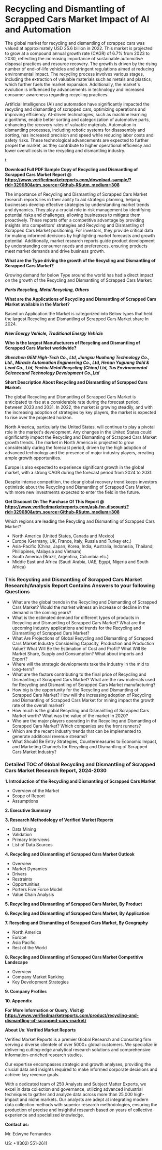 <meta name="title" content="Global Recycling and Dismantling of Scrapped Cars Market Impact of AI and Automation"><meta name="description" content="The global market for recycling and dismantling of scrapped cars was valued at approximately USD 25.6 billion in 2022. This market is projected to grow at a compound a"><meta name="title" content="Recycling and Dismantling of Scrapped Cars Market Size, Share, Scope, Trends, Growth, Opportunities, Analysis, Forecast"><h1>Recycling and Dismantling of Scrapped Cars Market Impact of AI and Automation</h1><p>The global market for recycling and dismantling of scrapped cars was valued at approximately USD 25.6 billion in 2022. This market is projected to grow at a compound annual growth rate (CAGR) of 6.7% from 2023 to 2030, reflecting the increasing importance of sustainable automotive disposal practices and resource recovery. The growth is driven by the rising number of end-of-life vehicles and stringent regulations aimed at reducing environmental impact. The recycling process involves various stages, including the extraction of valuable materials such as metals and plastics, which further fuels the market expansion. Additionally, the market's evolution is influenced by advancements in technology and increased consumer awareness regarding recycling practices.</p><p>Artificial Intelligence (AI) and automation have significantly impacted the recycling and dismantling of scrapped cars, optimizing operations and improving efficiency. AI-driven technologies, such as machine learning algorithms, enable better sorting and categorization of automotive parts, enhancing the recovery rates of valuable materials. Automation in dismantling processes, including robotic systems for disassembly and sorting, has increased precision and speed while reducing labor costs and safety risks. These technological advancements are expected to further propel the market, as they contribute to higher operational efficiency and lower overall costs in the recycling and dismantling industry.</p>t</p><p id="" class=""><strong>Download Full PDF Sample Copy of Recycling and Dismantling of Scrapped Cars Market Report @ <a href="https://www.verifiedmarketreports.com/download-sample/?rid=329680&utm_source=Github-R&utm_medium=308" target="_blank">https://www.verifiedmarketreports.com/download-sample/?rid=329680&utm_source=Github-R&utm_medium=308</a></strong></p><p>The importance of&nbsp;Recycling and Dismantling of Scrapped Cars Market research reports lies in their ability to aid strategic planning, helping businesses develop effective strategies by understanding market trends and dynamics. They play a crucial role in risk management by identifying potential risks and challenges, allowing businesses to mitigate them proactively. These reports offer a competitive advantage by providing insights into competitors' strategies and Recycling and Dismantling of Scrapped Cars Market positioning. For investors, they provide critical data for making informed decisions by highlighting market forecasts and growth potential. Additionally, market research reports guide product development by understanding consumer needs and preferences, ensuring products meet market demands and drive business growth.</p><p><strong>What are the&nbsp;Type driving the growth of the Recycling and Dismantling of Scrapped Cars Market?</strong></p><p id="" class="">Growing demand for below Type around the world has had a direct impact on the growth of the Recycling and Dismantling of Scrapped Cars Market:</p><em><strong>Parts Recycling, Metal Recycling, Others</strong></em></p><strong>What are the&nbsp;Applications&nbsp;of Recycling and Dismantling of Scrapped Cars Market available in the Market?</strong></p><p id="" class="">Based on Application the Market is categorized into Below types that held the largest Recycling and Dismantling of Scrapped Cars Market share In 2024.</p><em><strong>New Energy Vehicle, Traditional Energy Vehicle</strong></em></p><strong>Who is the largest Manufacturers of Recycling and Dismantling of Scrapped Cars Market worldwide?</strong></p><p><em><strong>Shenzhen GEM High-Tech Co., Ltd, Jiangsu Huahong Technology Co., Ltd., Miracle Automation Engineering Co., Ltd, Henan Yuguang Gold & Lead Co., Ltd, Yechiu Metal Recycling (China) Ltd, Tus Environmental Scienceand Technology Development Co.,Ltd</strong></em></p><p id="" class=""><strong>Short Description About Recycling and Dismantling of Scrapped Cars Market:</strong></p><p>The global Recycling and Dismantling of Scrapped Cars Market is anticipated to rise at a considerable rate during the forecast period, between 2023 and 2031. In 2022, the market is growing steadily, and with the increasing adoption of strategies by key players, the market is expected to rise over the projected horizon.</p><p>North America, particularly the United States, will continue to play a pivotal role in the market's development. Any changes in the United States could significantly impact the Recycling and Dismantling of Scrapped Cars Market growth trends. The market in North America is projected to grow considerably during the forecast period, driven by the high adoption of advanced technology and the presence of major industry players, creating ample growth opportunities.</p><p>Europe is also expected to experience significant growth in the global market, with a strong CAGR during the forecast period from 2024 to 2031.</p><p>Despite intense competition, the clear global recovery trend keeps investors optimistic about the Recycling and Dismantling of Scrapped Cars Market, with more new investments expected to enter the field in the future.</p><p id="" class=""><strong>Get Discount On The Purchase Of This Report @ <a href="https://www.verifiedmarketreports.com/ask-for-discount/?rid=329680&utm_source=Github-R&utm_medium=308" target="_blank">https://www.verifiedmarketreports.com/ask-for-discount/?rid=329680&utm_source=Github-R&utm_medium=308</a></strong></p>Which regions are leading the Recycling and Dismantling of Scrapped Cars Market?</p><ul><li>North America (United States, Canada and Mexico)</li><li>Europe (Germany, UK, France, Italy, Russia and Turkey etc.)</li><li>Asia-Pacific (China, Japan, Korea, India, Australia, Indonesia, Thailand, Philippines, Malaysia and Vietnam)</li><li>South America (Brazil, Argentina, Columbia etc.)</li><li>Middle East and Africa (Saudi Arabia, UAE, Egypt, Nigeria and South Africa)</li></ul><h3 id="" class="">This Recycling and Dismantling of Scrapped Cars Market Research/Analysis Report Contains Answers to your following Questions</h3><ul><li>What are the global trends in the Recycling and Dismantling of Scrapped Cars Market? Would the market witness an increase or decline in the demand in the coming years?</li><li>What is the estimated demand for different types of products in Recycling and Dismantling of Scrapped Cars Market? What are the upcoming industry applications and trends for the Recycling and Dismantling of Scrapped Cars Market?</li><li>What Are Projections of Global Recycling and Dismantling of Scrapped Cars Market Industry Considering Capacity, Production and Production Value? What Will Be the Estimation of Cost and Profit? What Will Be Market Share, Supply and Consumption? What about imports and Export?</li><li>Where will the strategic developments take the industry in the mid to long-term?</li><li>What are the factors contributing to the final price of Recycling and Dismantling of Scrapped Cars Market? What are the raw materials used for Recycling and Dismantling of Scrapped Cars Market manufacturing?</li><li>How big is the opportunity for the Recycling and Dismantling of Scrapped Cars Market? How will the increasing adoption of Recycling and Dismantling of Scrapped Cars Market for mining impact the growth rate of the overall market?</li><li>How much is the global Recycling and Dismantling of Scrapped Cars Market worth? What was the value of the market In 2020?</li><li>Who are the major players operating in the Recycling and Dismantling of Scrapped Cars Market? Which companies are the front runners?</li><li>Which are the recent industry trends that can be implemented to generate additional revenue streams?</li><li>What Should Be Entry Strategies, Countermeasures to Economic Impact, and Marketing Channels for Recycling and Dismantling of Scrapped Cars Market Industry?</li></ul><h3 id="" class="">Detailed TOC of Global Recycling and Dismantling of Scrapped Cars Market Research Report, 2024-2030</h3><p id="" class=""><strong>1. Introduction of the Recycling and Dismantling of Scrapped Cars Market</strong></p><ul><li>Overview of the Market</li><li>Scope of Report</li><li>Assumptions</li></ul><p id="" class=""><strong>2. Executive Summary</strong></p><p id="" class=""><strong>3. Research Methodology of Verified Market Reports</strong></p><ul><li>Data Mining</li><li>Validation</li><li>Primary Interviews</li><li>List of Data Sources</li></ul><p id="" class=""><strong>4. Recycling and Dismantling of Scrapped Cars Market Outlook</strong></p><ul><li>Overview</li><li>Market Dynamics</li><li>Drivers</li><li>Restraints</li><li>Opportunities</li><li>Porters Five Force Model</li><li>Value Chain Analysis</li></ul><p id="" class=""><strong>5. Recycling and Dismantling of Scrapped Cars Market, By Product</strong></p><p id="" class=""><strong>6. Recycling and Dismantling of Scrapped Cars Market, By Application</strong></p><p id="" class=""><strong>7. Recycling and Dismantling of Scrapped Cars Market, By Geography</strong></p><ul><li>North America</li><li>Europe</li><li>Asia Pacific</li><li>Rest of the World</li></ul><p id="" class=""><strong>8. Recycling and Dismantling of Scrapped Cars Market Competitive Landscape</strong></p><ul><li>Overview</li><li>Company Market Ranking</li><li>Key Development Strategies</li></ul><p id="" class=""><strong>9. Company Profiles</strong></p><p id="" class=""><strong>10. Appendix</strong></p><p id="" class=""><strong>For More Information or Query, Visit @ <a href="https://www.verifiedmarketreports.com/product/recycling-and-dismantling-of-scrapped-cars-market/" target="_blank">https://www.verifiedmarketreports.com/product/recycling-and-dismantling-of-scrapped-cars-market/</a></strong></p><p id="" class=""><strong>About Us: Verified Market Reports</strong></p><p id="" class="">Verified Market Reports is a premier Global Research and Consulting firm serving a diverse clientele of over 5000+ global customers. We specialize in delivering cutting-edge analytical research solutions and comprehensive information-enriched research studies.</p><p id="" class="">Our expertise encompasses strategic and growth analyses, providing the crucial data and insights required to make informed corporate decisions and achieve key revenue goals.</p><p id="" class="">With a dedicated team of 250 Analysts and Subject Matter Experts, we excel in data collection and governance, utilizing advanced industrial techniques to gather and analyze data across more than 25,000 high-impact and niche markets. Our analysts are adept at integrating modern data collection methods with superior research methodologies, ensuring the production of precise and insightful research based on years of collective experience and specialized knowledge.</p><p id="" class=""><strong>Contact us:</strong></p><p id="" class="">Mr. Edwyne Fernandes</p><p id="" class="">US: +1(302) 551-2611</p>